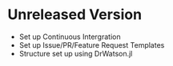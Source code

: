 # Unreleased Version

- Set up Continuous Intergration
- Set up Issue/PR/Feature Request Templates
- Structure set up using DrWatson.jl
